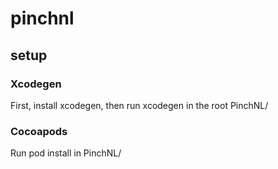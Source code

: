 # pinchnl

## setup

### Xcodegen
First, install xcodegen, then run xcodegen in the root PinchNL/

### Cocoapods
Run pod install in PinchNL/
